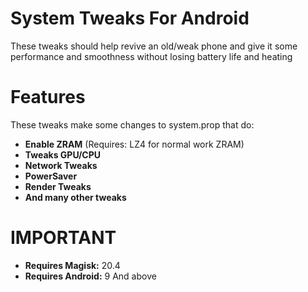 # **System Tweaks For Android**
These tweaks should help revive an old/weak phone and give it some performance and smoothness without losing battery life and heating
# Features
These tweaks make some changes to system.prop that do:
- **Enable ZRAM** (Requires: LZ4 for normal work ZRAM)
- **Tweaks GPU/CPU**
- **Network Tweaks**
- **PowerSaver**
- **Render Tweaks**
- **And many other tweaks**
# IMPORTANT
- **Requires Magisk:** 20.4
- **Requires Android:** 9 And above
